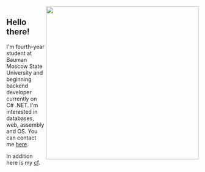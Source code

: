 <img width="400px" align="right" src="https://github-readme-stats.vercel.app/api/top-langs/?username=PajiloyLis&theme=highcontrast&count_private=true&langs_count=10&hide=html&layout=compact" />  

## Hello there! 
I'm fourth-year student at Bauman Moscow State University and beginning backend developer currently on C# .NET. I'm interested in databases, web, assembly and OS. You can contact me [here](https://t.me/Pajiloy_Lis "t.me").

In addition here is my [cf](https://codeforces.com/profile/Bugakov_Ivan "Codeforces").
